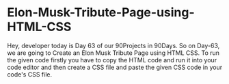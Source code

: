 # Elon-Musk-Tribute-Page-using-HTML-CSS
Hey, developer today is Day 63 of our 90Projects in 90Days. So on Day-63, we are going to Create an Elon Musk Tribute Page using HTML CSS.  To run the given code firstly you have to copy the HTML code and run it into your code editor and then create a CSS file and paste the given CSS code in your code's CSS file.
